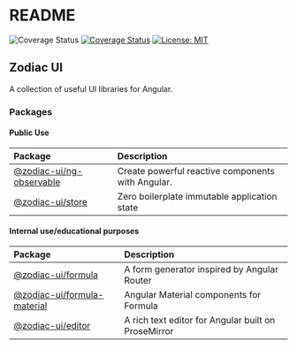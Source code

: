 # README

![Coverage Status](https://travis-ci.com/zodiac-team/zodiac-ui.svg?branch=master) [![Coverage Status](https://coveralls.io/repos/github/zodiac-team/zodiac-ui/badge.svg?branch=master)](https://coveralls.io/github/zodiac-team/zodiac-ui?branch=master) [![License: MIT](https://camo.githubusercontent.com/3ccf4c50a1576b0dd30b286717451fa56b783512/68747470733a2f2f696d672e736869656c64732e696f2f62616467652f4c6963656e73652d4d49542d79656c6c6f772e737667)](https://opensource.org/licenses/MIT)

## Zodiac UI

A collection of useful UI libraries for Angular.

### Packages

#### Public Use

| Package                                         | Description                                       |
| :---------------------------------------------- | :------------------------------------------------ |
| [@zodiac-ui/ng-observable](libs/ng-observable/) | Create powerful reactive components with Angular. |
| [@zodiac-ui/store](libs/store/)               | Zero boilerplate immutable application state      |

#### Internal use/educational purposes

| Package                                                 | Description                                         |
| :------------------------------------------------------ | :-------------------------------------------------- |
| [@zodiac-ui/formula](libs/formula.md)                   | A form generator inspired by Angular Router         |
| [@zodiac-ui/formula-material](libs/formula-material.md) | Angular Material components for Formula             |
| [@zodiac-ui/editor](libs/editor.md)                     | A rich text editor for Angular built on ProseMirror |
